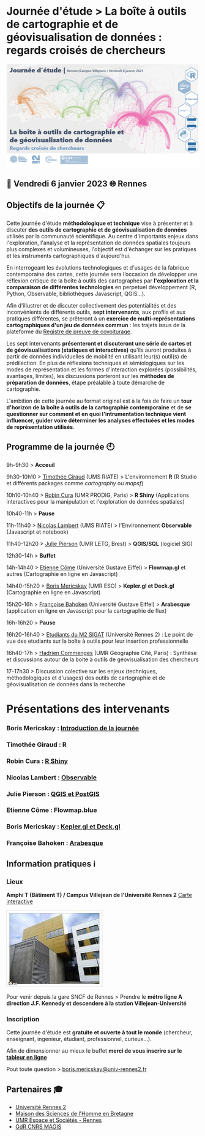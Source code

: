 # Journée d'étude > La boîte à outils de cartographie et de géovisualisation de données : regards croisés de chercheurs 


![alt text](https://raw.githubusercontent.com/magisAR9/JEGeovizRennes/main/VisuelJE_Rennes.PNG)


## :calendar: **Vendredi 6 janvier 2023** :globe_with_meridians: **Rennes**

## Objectifs de la journée :clipboard:

Cette journée d'étude **méthodologique et technique** vise à présenter et à discuter **des outils de cartographie et de géovisualisation de données** utilisés par la communauté scientifique. Au centre d'importants enjeux dans l'exploration, l'analyse et la représentation de données spatiales toujours plus complexes et volumineuses, l'objectif est d'échanger sur les pratiques et les instruments cartographiques d'aujourd'hui. 

En interrogeant les évolutions technologiques et d'usages de la fabrique contemporaine des cartes, cette journée sera l’occasion de développer une réflexion critique de la boîte à outils des cartographes par **l'exploration et la comparaison de différentes technologies** en perpetuel développement (R, Python, Observable, bibliothèques Javascript, QGIS...).

Afin d'illustrer et de discuter collectivement des potentialités et des inconvénients de différents outils, **sept intervenants**, aux profils et aux pratiques différentes, se prêteront à un **exercice de multi-représentations cartographiques d'un jeu de données commun** : les trajets issus de la plateforme du [Registre de preuve de covoiturage](https://covoiturage.beta.gouv.fr/). 

Les sept intervenants **présenteront et discuteront une série de cartes et de géovisualisations (statiques et interactives)** qu'ils auront produites à partir de données individuelles de mobilité en utilisant leur(s) outil(s) de prédilection. En plus de réflexions techniques et sémiologiques sur les modes de représentation et les formes d'interaction explorées (possibilités, avantages, limites), les discussions porteront sur les **méthodes de préparation de données**, étape préalable à toute démarche de cartographie.

L'ambition de cette journée au format original est à la fois de faire un **tour d'horizon de la boîte à outils de la cartographie contemporaine** et de **se questionner sur comment et en quoi l'intrumentation technique vient influencer, guider voire déterminer les analyses effectuées et les modes de représentation utilisés**.


## Programme de la journée :clock10:


9h-9h30 > **Acceuil**

9h30-10h10 > [Timothée Giraud](https://rgeomatic.hypotheses.org/) (UMS RIATE) > L'environnement **R** (R Studio et différents packages comme *cartography* ou *mapsf*)

10h10-10h40 > [Robin Cura](https://geographie-cites.cnrs.fr/membres/robin-cura/) (UMR PRODIG, Paris) > **R Shiny** (Applications interactives pour la manipulation et l'exploration de données spatiales)

10h40-11h > **Pause**

11h-11h40 > [Nicolas Lambert](https://neocarto.github.io/cv/index.html)  (UMS RIATE) > l'Environnement **Observable** (Javascript et notebook) 

11h40-12h20 > [Julie Pierson](https://www.cnrs.fr/fr/personne/julie-pierson)  (UMR LETG, Brest) > **QGIS/SQL** (logiciel SIG) 

12h30-14h > **Buffet**

14h-14h40 > [Etienne Côme](https://www.comeetie.fr/)  (Université Gustave Eiffel) > **Flowmap.gl** et autres (Cartographie en ligne en Javascript)

14h40-15h20 > [Boris Mericskay](https://bmericskay.github.io/portfolio/index.html)  (UMR ESO) > **Kepler.gl et Deck.gl** (Cartographie en ligne en Javascript)

15h20-16h > [Françoise Bahoken](https://cv.hal.science/francoise-bahoken)  (Université Gustave Eiffel) > **Arabesque** (application en ligne en Javascript pour la cartographie de flux)


16h-16h20 > **Pause**


16h20-16h40 > [Etudiants du M2 SIGAT](https://sites-formations.univ-rennes2.fr/mastersigat/)  (Université Rennes 2) : Le point de vue des etudiants sur la boîte à outils pour leur insertion professionnelle

16h40-17h  > [Hadrien Commenges](https://geographie-cites.cnrs.fr/membres/hadrien-commenges/)  (UMR Géographie Cité, Paris) : Synthèse et discussions autour de la boite à outils de géovisualisation des chercheurs



17-17h30 > Discussion colective sur les enjeux (techniques, méthodologiques et d'usages) des outils de cartographie et de géovisualisation de données dans la recherche


# Présentations des intervenants

### Boris Mericskay : [Introduction de la journée](https://github.com/magisAR9/JEGeovizRennes/raw/main/Pr%C3%A9sentations/JECARTO_INTRO.pdf)

###  Timothée Giraud : R 
 
###  Robin Cura : [R Shiny](https://rcura.gitpages.huma-num.fr/rpc_shiny_magisar9/)

###  Nicolas Lambert : [Observable](https://observablehq.com/@neocartocnrs/carpooling)

### Julie  Pierson : [QGIS et PostGIS](https://letg.pages.in2p3.fr/geoviz-qgis/geoviz-qgis-pres.html#1)

### Etienne Côme : Flowmap.blue

### Boris Mericskay : [Kepler.gl et Deck.gl](https://github.com/magisAR9/JEGeovizRennes/raw/main/Pr%C3%A9sentations/JE_Rennes_Mericskay.pdf)

### Françoise Bahoken : [Arabesque](https://github.com/magisAR9/JEGeovizRennes/blob/main/Pr%C3%A9sentations/Arabesque_magis_Rennes_janv_2023.pdf)




## Information pratiques ℹ️

### Lieux 

**Amphi T (Bâtiment T) / Campus Villejean de l'Université Rennes 2** [Carte interactive](http://umap.openstreetmap.fr/fr/map/carte-sans-nom_847528#17/48.12001/-1.70207)

![alt text](https://raw.githubusercontent.com/magisAR9/JEGeovizRennes/main/index.jpg)


Pour venir depuis la gare SNCF de Rennes > Prendre le **métro ligne A direction J.F. Kennedy et descendere à la station Villejean-Université**

### Inscription

Cette journée d'étude est **gratuite et ouverte à tout le monde** (chercheur, enseignant, ingenieur, étudiant, professionnel, curieux...). 

Afin de dimensionner au mieux le buffet **merci de vous inscrire sur le [tableur en ligne](https://lite.framacalc.org/xk9l7y96xx-9xed)**

Pout toute question > boris.mericskay@univ-rennes2.fr

## Partenaires :mortar_board:

* [Université Rennes 2](https://www.univ-rennes2.fr/)
* [Maison des Sciences de l'Homme en Bretagne](https://www.mshb.fr/)
* [UMR Espace et Sociétés - Rennes](http://eso.cnrs.fr/eso.cnrs.fr/fr/index.html)
* [GdR CNRS MAGIS](http://gdr-magis.imag.fr/renouvellement-du-gdr-magis/)


